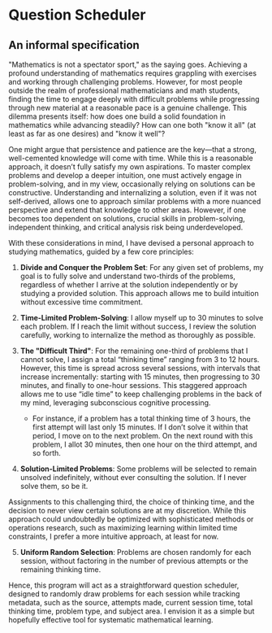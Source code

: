 # Question Scheduler

## An informal specification

"Mathematics is not a spectator sport," as the saying goes. Achieving a profound understanding of mathematics requires grappling with exercises and working through challenging problems. However, for most people outside the realm of professional mathematicians and math students, finding the time to engage deeply with difficult problems while progressing through new material at a reasonable pace is a genuine challenge. This dilemma presents itself: how does one build a solid foundation in mathematics while advancing steadily? How can one both "know it all" (at least as far as one desires) and "know it well"?

One might argue that persistence and patience are the key—that a strong, well-cemented knowledge will come with time. While this is a reasonable approach, it doesn’t fully satisfy my own aspirations. To master complex problems and develop a deeper intuition, one must actively engage in problem-solving, and in my view, occasionally relying on solutions can be constructive. Understanding and internalizing a solution, even if it was not self-derived, allows one to approach similar problems with a more nuanced perspective and extend that knowledge to other areas. However, if one becomes too dependent on solutions, crucial skills in problem-solving, independent thinking, and critical analysis risk being underdeveloped.

With these considerations in mind, I have devised a personal approach to studying mathematics, guided by a few core principles:

1. **Divide and Conquer the Problem Set**: For any given set of problems, my goal is to fully solve and understand two-thirds of the problems, regardless of whether I arrive at the solution independently or by studying a provided solution. This approach allows me to build intuition without excessive time commitment.

2. **Time-Limited Problem-Solving**: I allow myself up to 30 minutes to solve each problem. If I reach the limit without success, I review the solution carefully, working to internalize the method as thoroughly as possible.

3. **The "Difficult Third"**: For the remaining one-third of problems that I cannot solve, I assign a total “thinking time” ranging from 3 to 12 hours. However, this time is spread across several sessions, with intervals that increase incrementally: starting with 15 minutes, then progressing to 30 minutes, and finally to one-hour sessions. This staggered approach allows me to use “idle time” to keep challenging problems in the back of my mind, leveraging subconscious cognitive processing.

   - For instance, if a problem has a total thinking time of 3 hours, the first attempt will last only 15 minutes. If I don’t solve it within that period, I move on to the next problem. On the next round with this problem, I allot 30 minutes, then one hour on the third attempt, and so forth.

4. **Solution-Limited Problems**: Some problems will be selected to remain unsolved indefinitely, without ever consulting the solution. If I never solve them, so be it.

Assignments to this challenging third, the choice of thinking time, and the decision to never view certain solutions are at my discretion. While this approach could undoubtedly be optimized with sophisticated methods or operations research, such as maximizing learning within limited time constraints, I prefer a more intuitive approach, at least for now.

5. **Uniform Random Selection**: Problems are chosen randomly for each session, without factoring in the number of previous attempts or the remaining thinking time.

Hence, this program will act as a straightforward question scheduler, designed to randomly draw problems for each session while tracking metadata, such as the source, attempts made, current session time, total thinking time, problem type, and subject area. I envision it as a simple but hopefully effective tool for systematic mathematical learning.
